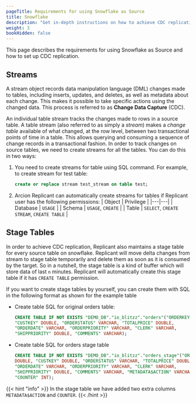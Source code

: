 ```yaml
---
pageTitle: Requirements for using Snowflake as Source
title: Snowflake
description: "Get in-depth instructions on how to achieve CDC replication for Source Snowflake with streams and stage tables."
weight: 3
bookHidden: false 
---
```


This page describes the requirements for using Snowflake as Source and how to set up CDC replication.

## Streams
A stream object records data manipulation language (DML) changes made to tables, including inserts, updates, and deletes, as well as metadata about each change. This makes it possible to take specific actions using the changed data. This process is referred to as **Change Data Capture** (CDC). 

An individual table stream tracks the changes made to rows in a source table. A table stream (also referred to as simply a *stream*) makes a *change table* available of what changed, at the row level, between two transactional points of time in a table. This allows querying and consuming a sequence of change records in a transactional fashion. In order to track changes on source tables, we need to create streams for all the tables. You can do this in two ways: 

1. You need to create streams for table using SQL command. For example, to create stream for test table:
    ```sql
    create or replace stream test_stream on table test;
    ```
2. Arcion Replicant can automatically create streams for tables if Replicant user has the following permissions:
  | Object | Privilege |
  |---|---|
  | Database | `USAGE` |
  | Schema | `USAGE`, `CREATE` |
  | Table | `SELECT`, `CREATE STREAM`, `CREATE TABLE` |

## Stage Tables
In order to achieve CDC replication, Replicant also maintains a stage table for every source table on snowflake. Replicant will move delta changes from stream to stage table temporarily and delete them as soon as it is consumed by the target. So in a nutshell, the stage table is a kind of buffer which will store data of last `n` minutes. Replicant will automatically create this stage table if it has `CREATE TABLE` permission. 

If you want to create stage tables by yourself, you can create them with SQL in the following format as shown for the example table

- Create table SQL for original orders table:

  ```SQL
  CREATE TABLE IF NOT EXISTS "DEMO_DB"."io_blitzz"."orders"("ORDERKEY" DOUBLE,
  "CUSTKEY" DOUBLE, "ORDERSTATUS" VARCHAR, "TOTALPRICE" DOUBLE,
  "ORDERDATE" VARCHAR, "ORDERPRIORITY" VARCHAR, "CLERK" VARCHAR,
  "SHIPPRIORITY" DOUBLE, "COMMENTS" VARCHAR);
  ```
- Create table SQL for orders stage table

  ```SQL
  CREATE TABLE IF NOT EXISTS "DEMO_DB"."io_blitzz"."orders_stage"("ORDERKEY"
  DOUBLE, "CUSTKEY" DOUBLE, "ORDERSTATUS" VARCHAR, "TOTALPRICE" DOUBLE,
  "ORDERDATE" VARCHAR, "ORDERPRIORITY" VARCHAR, "CLERK" VARCHAR,
  "SHIPPRIORITY" DOUBLE, "COMMENTS" VARCHAR, "METADATA$ACTION" VARCHAR,
  "COUNTER" INT);
  ```

{{< hint "info" >}}
In the stage table we have added two extra columns `METADATA$ACTION` and `COUNTER`.
{{< /hint >}}